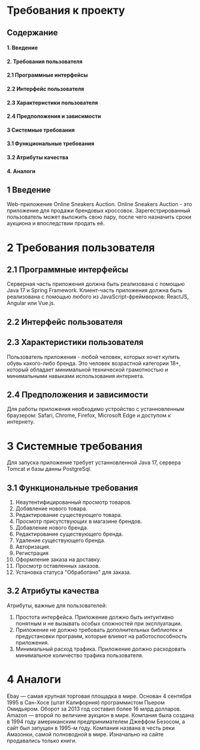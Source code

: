 # Требования к проекту 
## Содержание
#### 1. Введение
#### 2. Требования пользователя
#### 2.1 Программные интерфейсы
#### 2.2 Интерфейс пользователя
#### 2.3 Характеристики пользователя 
#### 2.4 Предположения и зависимости
#### 3 Системные требования
#### 3.1 Функциональные требования
#### 3.2 Атрибуты качества
#### 4. Аналоги

## 1 Введение
Web-приложение Online Sneakers Auction. Online Sneakers Auction - это приложение для продажи брендовых кроссовок.
Зарегестрированный пользователь может выложить свою пару, после чего назначить сроки аукциона и впоследствии продать её.
# 2 Требования пользователя
## 2.1 Программные интерфейсы
Серверная часть приложения должна быть реализована с помощью Java 17 и Spring Framework.
Клиент-часть приложения должна быть реализована с помощью любого из JavaScript-фреймворков: ReactJS, Angular или Vue.js.
## 2.2 Интерфейс пользователя
## 2.3 Характеристики пользователя
Пользователь приложения - любой человек, которых хочет купить обувь какого-либо бренда.
Это человек возрастной категории 18+, который обладает минимальной технической грамотностью и минимальными навыками использования интернета.
## 2.4 Предположения и зависимости
Для работы приложения необходимо устройство с устанновленным браузером: Safari, Chrome, Firefox, Microsoft Edge и доступом к интернету.
# 3 Системные требования
Для запуска приложение требует устанновленной Java 17, сервера Tomcat и базы данны PostgreSql. 
## 3.1 Функциональные требования
1. Неаутентифицированный просмотр товаров. 
2. Добавление нового товара.
3. Редактирование существующего товара.
4. Просмотр присутствующих в магазине брендов.
5. Добавление нового бренда.
6. Редактирование существующего бренда.
7. Удаление существующего бренда.
8. Авторизация.
9. Регистрация
10. Оформление заказа на доставку.
11. Просмотр оставленных заказов.
12. Установка статуса "Обработано" для заказа.
## 3.2 Атрибуты качества
Атрибуты, важные для пользователей:
1. Простота интерфейса. Приложение должно быть интуитивно понятным и не вызывать особых сложностей при эксплуатации.
2. Приложение не должно требовать дополнительных библиотек и предустановки программ, которые влияют на работоспособность приложения.
3. Минимальный расход трафика. Приложение должно расходовать минимальное количество трафика пользователя.
# 4 Аналоги
Ebay — самая крупная торговая площадка в мире. Основан 4 сентября 1995 в Сан-Хосе (штат Калифорния) программистом Пьером Омидьяром. Оборот за 2013 год составил более 16 млрд долларов.
Amazon — второй по величине аукцион в мире. Компания была создана в 1994 году американским предпринимателем Джеффом Безосом, а сайт был запущен в 1995-м году. Компания названа в честь реки Амазонки, самой полноводной в мире. Изначально на сайте продавались только книги.
